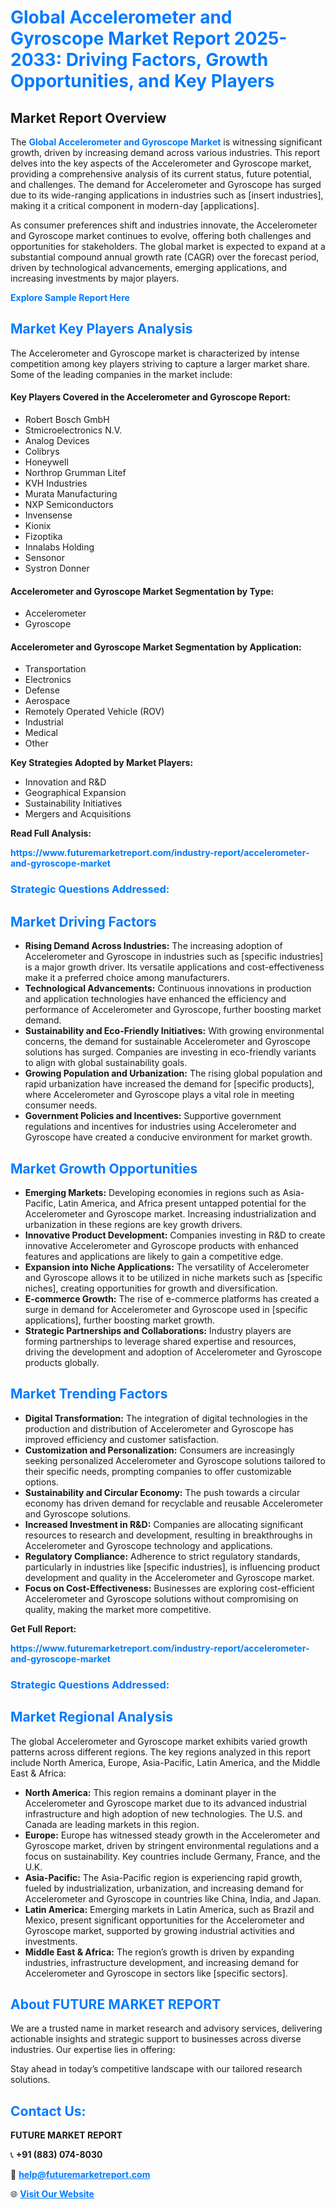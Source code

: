 <h1 style="color: #007BFF;">Global Accelerometer and Gyroscope Market Report 2025-2033: Driving Factors, Growth Opportunities, and Key Players</h1>

<section id="overview">
<h2>Market Report Overview</h2>
<p>The <a href="https://www.futuremarketreport.com/industry-report/accelerometer-and-gyroscope-market" style="color: #007BFF; text-decoration: none;"><strong>Global Accelerometer and Gyroscope Market</strong></a> is witnessing significant growth, driven by increasing demand across various industries. This report delves into the key aspects of the Accelerometer and Gyroscope market, providing a comprehensive analysis of its current status, future potential, and challenges. The demand for Accelerometer and Gyroscope has surged due to its wide-ranging applications in industries such as [insert industries], making it a critical component in modern-day [applications].</p>
<p>As consumer preferences shift and industries innovate, the Accelerometer and Gyroscope market continues to evolve, offering both challenges and opportunities for stakeholders. The global market is expected to expand at a substantial compound annual growth rate (CAGR) over the forecast period, driven by technological advancements, emerging applications, and increasing investments by major players.</p>
</section>

<section id="overview">
<p><a href="https://www.futuremarketreport.com/request-sample/reportId=48436" style="color: #007BFF; text-decoration: none;"><strong>Explore Sample Report Here</strong></a></p>
</section>

<section id="key-players">
<h2 style="color: #007BFF;">Market Key Players Analysis</h2>
<p>The Accelerometer and Gyroscope market is characterized by intense competition among key players striving to capture a larger market share. Some of the leading companies in the market include:</p>
<h4>Key Players Covered in the Accelerometer and Gyroscope Report:</h4>
<ul><li>Robert Bosch GmbH</li><li>Stmicroelectronics N.V.</li><li>Analog Devices</li><li>Colibrys</li><li>Honeywell</li><li>Northrop Grumman Litef</li><li>KVH Industries</li><li>Murata Manufacturing</li><li>NXP Semiconductors</li><li>Invensense</li><li>Kionix</li><li>Fizoptika</li><li>Innalabs Holding</li><li>Sensonor</li><li>Systron Donner</li></ul>
<h4>Accelerometer and Gyroscope Market Segmentation by Type:</h4>
<ul><li>Accelerometer</li><li>Gyroscope</li></ul>

<h4>Accelerometer and Gyroscope Market Segmentation by Application:</h4>
<ul><li>Transportation</li><li>Electronics</li><li>Defense</li><li>Aerospace</li><li>Remotely Operated Vehicle (ROV)</li><li>Industrial</li><li>Medical</li><li>Other</li></ul>
<p><strong>Key Strategies Adopted by Market Players:</strong></p>
<ul>
<li>Innovation and R&D</li>
<li>Geographical Expansion</li>
<li>Sustainability Initiatives</li>
<li>Mergers and Acquisitions</li>
</ul>
</section>

<section>
<p><strong>Read Full Analysis: </strong></p><a href="https://www.futuremarketreport.com/industry-report/accelerometer-and-gyroscope-market" style="color: #007BFF; text-decoration: none;"><strong>https://www.futuremarketreport.com/industry-report/accelerometer-and-gyroscope-market</strong></a>
<h3 style="color: #007BFF;">Strategic Questions Addressed:</h3>
</section>

<section id="driving-factors">
<h2 style="color: #007BFF;">Market Driving Factors</h2>
<ul>
<li><strong>Rising Demand Across Industries:</strong> The increasing adoption of Accelerometer and Gyroscope in industries such as [specific industries] is a major growth driver. Its versatile applications and cost-effectiveness make it a preferred choice among manufacturers.</li>
<li><strong>Technological Advancements:</strong> Continuous innovations in production and application technologies have enhanced the efficiency and performance of Accelerometer and Gyroscope, further boosting market demand.</li>
<li><strong>Sustainability and Eco-Friendly Initiatives:</strong> With growing environmental concerns, the demand for sustainable Accelerometer and Gyroscope solutions has surged. Companies are investing in eco-friendly variants to align with global sustainability goals.</li>
<li><strong>Growing Population and Urbanization:</strong> The rising global population and rapid urbanization have increased the demand for [specific products], where Accelerometer and Gyroscope plays a vital role in meeting consumer needs.</li>
<li><strong>Government Policies and Incentives:</strong> Supportive government regulations and incentives for industries using Accelerometer and Gyroscope have created a conducive environment for market growth.</li>
</ul>
</section>

<section id="growth-opportunities">
<h2 style="color: #007BFF;">Market Growth Opportunities</h2>
<ul>
<li><strong>Emerging Markets:</strong> Developing economies in regions such as Asia-Pacific, Latin America, and Africa present untapped potential for the Accelerometer and Gyroscope market. Increasing industrialization and urbanization in these regions are key growth drivers.</li>
<li><strong>Innovative Product Development:</strong> Companies investing in R&D to create innovative Accelerometer and Gyroscope products with enhanced features and applications are likely to gain a competitive edge.</li>
<li><strong>Expansion into Niche Applications:</strong> The versatility of Accelerometer and Gyroscope allows it to be utilized in niche markets such as [specific niches], creating opportunities for growth and diversification.</li>
<li><strong>E-commerce Growth:</strong> The rise of e-commerce platforms has created a surge in demand for Accelerometer and Gyroscope used in [specific applications], further boosting market growth.</li>
<li><strong>Strategic Partnerships and Collaborations:</strong> Industry players are forming partnerships to leverage shared expertise and resources, driving the development and adoption of Accelerometer and Gyroscope products globally.</li>
</ul>
</section>

<section id="trending-factors">
<h2 style="color: #007BFF;">Market Trending Factors</h2>
<ul>
<li><strong>Digital Transformation:</strong> The integration of digital technologies in the production and distribution of Accelerometer and Gyroscope has improved efficiency and customer satisfaction.</li>
<li><strong>Customization and Personalization:</strong> Consumers are increasingly seeking personalized Accelerometer and Gyroscope solutions tailored to their specific needs, prompting companies to offer customizable options.</li>
<li><strong>Sustainability and Circular Economy:</strong> The push towards a circular economy has driven demand for recyclable and reusable Accelerometer and Gyroscope solutions.</li>
<li><strong>Increased Investment in R&D:</strong> Companies are allocating significant resources to research and development, resulting in breakthroughs in Accelerometer and Gyroscope technology and applications.</li>
<li><strong>Regulatory Compliance:</strong> Adherence to strict regulatory standards, particularly in industries like [specific industries], is influencing product development and quality in the Accelerometer and Gyroscope market.</li>
<li><strong>Focus on Cost-Effectiveness:</strong> Businesses are exploring cost-efficient Accelerometer and Gyroscope solutions without compromising on quality, making the market more competitive.</li>
</ul>
</section>

<section>
<p><strong>Get Full Report: </strong></p><a href="https://www.futuremarketreport.com/industry-report/accelerometer-and-gyroscope-market" style="color: #007BFF; text-decoration: none;"><strong>https://www.futuremarketreport.com/industry-report/accelerometer-and-gyroscope-market</strong></a>
<h3 style="color: #007BFF;">Strategic Questions Addressed:</h3>
</section>


<section id="regional-analysis">
<h2 style="color: #007BFF;">Market Regional Analysis</h2>
<p>The global Accelerometer and Gyroscope market exhibits varied growth patterns across different regions. The key regions analyzed in this report include North America, Europe, Asia-Pacific, Latin America, and the Middle East & Africa:</p>
<ul>
<li><strong>North America:</strong> This region remains a dominant player in the Accelerometer and Gyroscope market due to its advanced industrial infrastructure and high adoption of new technologies. The U.S. and Canada are leading markets in this region.</li>
<li><strong>Europe:</strong> Europe has witnessed steady growth in the Accelerometer and Gyroscope market, driven by stringent environmental regulations and a focus on sustainability. Key countries include Germany, France, and the U.K.</li>
<li><strong>Asia-Pacific:</strong> The Asia-Pacific region is experiencing rapid growth, fueled by industrialization, urbanization, and increasing demand for Accelerometer and Gyroscope in countries like China, India, and Japan.</li>
<li><strong>Latin America:</strong> Emerging markets in Latin America, such as Brazil and Mexico, present significant opportunities for the Accelerometer and Gyroscope market, supported by growing industrial activities and investments.</li>
<li><strong>Middle East & Africa:</strong> The region’s growth is driven by expanding industries, infrastructure development, and increasing demand for Accelerometer and Gyroscope in sectors like [specific sectors].</li>
</ul>
</section>

<footer>
<h2 style="color: #007BFF;">About FUTURE MARKET REPORT</h2>
<p>We are a trusted name in market research and advisory services, delivering actionable insights and strategic support to businesses across diverse industries. Our expertise lies in offering:</p>

<p>Stay ahead in today’s competitive landscape with our tailored research solutions.</p>

<h2 style="color: #007BFF;">Contact Us:</h2>
<p><strong>FUTURE MARKET REPORT</strong></p>
<p>📞 <strong>+91 (883) 074-8030</strong></p>
<p>📧 <strong><a href="mailto:help@futuremarketreport.com" style="color: #007BFF;">help@futuremarketreport.com</a></strong></p>
<p>🌐 <strong><a href="https://www.futuremarketreport.com/" style="color: #007BFF;">Visit Our Website</a></strong></p>
</footer>